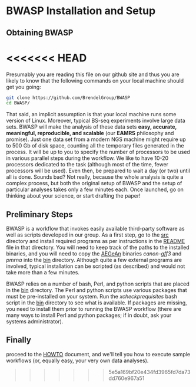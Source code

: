 # BWASP Installation and Setup

## Obtaining BWASP

<<<<<<< HEAD
=======
Presumably you are reading this file on our github site and thus you are
likely to know that the following commands on your local machine should get
you going:

```bash
git clone https://github.com/BrendelGroup/BWASP
cd BWASP/
```

That said, an implicit assumption is that your local machine runs some version
of Linux.  Moreover, typical BS-seq experiments involve large data sets.  BWASP
will make the analysis of these data sets __easy, accurate, meaningful,
reproducible, and scalable__ (our __EAMRS__ philosophy and promise).  Just one
data set from a modern NGS machine might require up to 500 Gb of disk space,
counting all the temporary files generated in the process.  It will be up to
you to specify the number of processors to be used in various parallel steps
during the workflow.  We like to have 10-20 processors dedicated to the task
(although most of the time, fewer processors will be used).  Even then, be
prepared to wait a day (or two) until all is done.  Sounds bad?  Not really,
because the whole analysis is quite a complex process, but both the original
setup of BWASP and the setup of particular analyses takes only a few minutes
each.  Once launched, go on thinking about your science, or start drafting the
paper!

## Preliminary Steps

BWASP is a workflow that invokes easily available third-party software as well
as scripts developed in our group.  As a first step, go to the [src](./src)
directory and install required programs as per instructions in the
[README](./src/README.md) file in that directory.  You will need to keep
track of the paths to the installed binaries, and you will need to copy the
[AEGeAn](https://github.com/BrendelGroup/AEGeAn) binaries _canon-gff3_ and
_pmrna_ into the [bin](./bin) directory.  Although quite a few external
programs are involved, typical installation can be scripted (as described) and
would not take more than a few minutes.

BWASP relies on a number of bash, Perl, and python scripts that are placed in
the [bin](./bin) directory.  The Perl and python scripts use various packages
that must be pre-installed on your system.  Run the _xcheckprequisites_ bash
script in the [bin](./bin) directory to see what is available.  If packages
are missing, you need to install them prior to running the BWASP workflow
(there are many ways to install Perl and python packages; if in doubt, ask your
systems administrator).

## Finally

proceed to the [HOWTO](./HOWTO.md) document, and we'll tell you how to execute
sample workflows (or, equally easy, your very own data analyses).
>>>>>>> 5e5a169bf20e434fd3965fd7da73dd760e967a51
